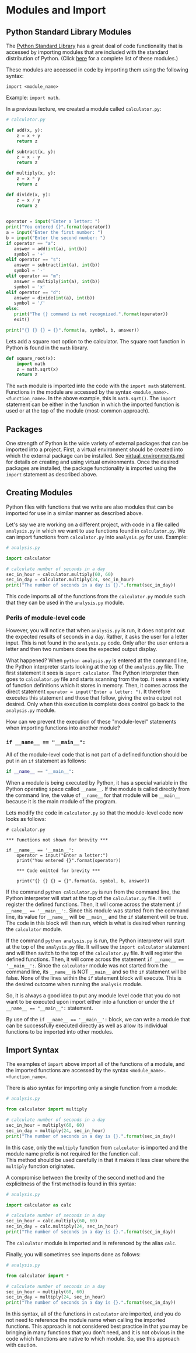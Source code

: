 # Modules and Import

## Python Standard Library Modules

The [Python Standard Library](https://docs.python.org/3/library/) has a great 
deal of code functionality that is accessed by importing modules that are
included with the standard distribution of Python.  (Click 
[here](https://docs.python.org/3/py-modindex.html) for a complete list of these
modules.)

These modules are accessed in code by importing them using the following
syntax:
  
`import <module_name>`

Example: `import math`.   

In a previous lecture, we created a module called `calculator.py`:
```python
# calculator.py

def add(x, y):
    z = x + y
    return z

def subtract(x, y):
    z = x - y
    return z

def multiply(x, y):
    z = x * y
    return z

def divide(x, y):
    z = x / y
    return z
    

operator = input("Enter a letter: ")
print("You entered {}".format(operator))
a = input("Enter the first number: ")
b = input("Enter the second number: ")
if operator == "a":
   answer = add(int(a), int(b))
   symbol = '+'
elif operator == "s":
   answer = subtract(int(a), int(b))
   symbol = '-'
elif operator == "m":
   answer = multiply(int(a), int(b))
   symbol = 'x'
elif operator == "d":
   answer = divide(int(a), int(b))
   symbol = '/'
else:
   print("The {} command is not recognized.".format(operator))
   exit()

print("{} {} {} = {}".format(a, symbol, b, answer))
```

Lets add a square root option to the calculator.  The square root function in 
Python is found in the `math` library.  

```python
def square_root(x):
    import math
    z = math.sqrt(x)
    return z
```

The `math` module is imported into the code with the `import math` statement.
Functions in the module are accessed by the syntax 
`<module_name>.<function_name>`.  In the above example, this is 
`math.sqrt()`.  The `import` statement can be either in the function in which
the imported function is used or at the top of the module (most-common 
approach).  

## Packages

One strength of Python is the wide variety of external packages that can be
imported into a project.  First, a virtual environment should be created into
which the external package can be installed.  See 
[virtual_environments.md](virtual_environments.md) for details on creating
and using virtual environments.  Once the desired packages are installed, the 
package functionality is imported using the `import` statement as described 
above.  

## Creating Modules
Python files with functions that we write are also modules that can be 
imported for use in a similar manner as described above.   

Let's say we are working on a different project, with code in a file called 
`analysis.py` in which we want to use functions found in 
`calculator.py`.  We can import functions from 
`calculator.py` into `analysis.py` for use.  Example:
```python
# analysis.py

import calculator

# calculate number of seconds in a day
sec_in_hour = calculator.multiply(60, 60)
sec_in_day = calculator.multiply(24, sec_in_hour)
print("The number of seconds in a day is {}.".format(sec_in_day))
```

This code imports all of the functions from the `calculator.py` module 
such that they can be used in the `analysis.py` module.

### Perils of module-level code

However, you will notice that when `analysis.py` is run, it does not print out 
the expected results of seconds in a day.  Rather, it asks the user for a 
letter input.  This is not found in the `analysis.py` code.  Only after the 
user enters a letter and then two numbers does the expected output display.

What happened?  When `python analysis.py` is entered at the command line, the 
Python interpreter starts looking at the top of the `analysis.py` file.  The 
first statement it sees is `import calculator`.  The Python interpreter then 
goes to `calculator.py` file and starts scanning from the top.  It sees a 
variety of function definitions which it stores in memory.  Then, it comes 
across the direct statement `operator = input("Enter a letter: ")`. 
It therefore executes this statement and those that follow, 
giving the extra output not desired.  Only when this execution is
complete does control go back to the `analysis.py` module.

How can we prevent the execution of these "module-level" statements when
importing functions into another module?

### `if __name__ == "__main__":`

All of the module-level code that is not part of a defined function should be
put in an `if` statement as follows:

```python
if __name__ == "__main__":
```  

When a module is being executed by Python, it has a special variable in the
Python operating space called `__name__`.  If the module is called directly
from the command line, the value of `__name__` for that module will be
`__main__` because it is the main module of the program.

Lets modify the code in `calculator.py` so that the module-level code now looks
as follows:

```
# calculator.py

*** Functions not shown for brevity ***

if __name__ == '__main__':
    operator = input("Enter a letter:")
    print("You entered {}".format(operator))
    
    *** Code omitted for brevity ***
    
    print("{} {} {} = {}".format(a, symbol, b, answer))

```
If the command `python calculator.py` is run from the command line, 
the Python interpreter will
start at the top of the `calculator.py` file.  It will register the defined 
functions.  Then,
it will come across the statement `if __name__ == '__main__':`.  Since this
module was started from the command line, its value for `__name__` will be
`__main__` and the `if` statement will be true.  The code in this block will
then run, which is what is desired when running the `calculator` module.

If the command `python analysis.py` is run, the Python interpreter will start 
at the top of the `analysis.py` file.  It will see the `import calculator`
statement and will then switch to the top of the `calculator.py` file.  It will
register the defined functions.  Then, it will come across the statement
`if __name__ == '__main__':`.  Since the `calculator` module was not started
from the command line, its `__name__` is NOT `__main__` and so the `if` 
statement will be false.  None of the lines within the `if` statement block 
will execute.  This is the desired outcome when running the `analysis` module.

So, it is always a good idea to put any module level code that you do not want
to be executed upon import either into a function or under the
`if __name__ == "__main__":` statement.

By use of the `if __name__ == '__main__':` block, we can write a module that
can be successfully executed directly as well as allow its individual functions
to be imported into other modules.  

## Import Syntax

The examples of `import` above import all of the functions of a module, and
the imported functions are accessed by the syntax 
`<module_name>.<function_name>`.

There is also syntax for importing only a single function from a module:
```python
# analysis.py

from calculator import multiply

# calculate number of seconds in a day
sec_in_hour = multiply(60, 60)
sec_in_day = multiply(24, sec_in_hour)
print("The number of seconds in a day is {}.".format(sec_in_day))
```
In this case, only the `multiply` function from `calculator` is imported and
the module name prefix is not required for the function call.     
This method should be used carefully in that it makes it less clear where the
`multiply` function originates.  

A compromise between the brevity of the second method and the explicitness of
the first method is found in this syntax:
```python
# analysis.py

import calculator as calc

# calculate number of seconds in a day
sec_in_hour = calc.multiply(60, 60)
sec_in_day = calc.multiply(24, sec_in_hour)
print("The number of seconds in a day is {}.".format(sec_in_day))
```
The `calculator` module is imported and is referenced by the alias `calc`.

Finally, you will sometimes see imports done as follows:
```python
# analysis.py

from calculator import *

# calculate number of seconds in a day
sec_in_hour = multiply(60, 60)
sec_in_day = multiply(24, sec_in_hour)
print("The number of seconds in a day is {}.".format(sec_in_day))
```
In this syntax, all of the functions in `calculator` are imported, and you do
not need to reference the module name when calling the imported functions.
This approach is not considered best practice in that you may be 
bringing in many functions that you don't need, and it is not obvious in the
code which functions are native to which module.  So, use this approach with
caution.

